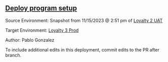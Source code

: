 ## [Deploy program setup](https://app.salto.io/orgs/08c6f355-603d-4a9d-b66d-96c6a3b1d29f/envs/bfc989f9-e9f9-49e6-a98c-634470bd2960/deployments/0d74637d-7710-4df7-b62d-a0acb75164de)

Source Environment: Snapshot from 11/15/2023 @ 2:51 pm of [Loyalty 2 UAT](https://app.salto.io/orgs/08c6f355-603d-4a9d-b66d-96c6a3b1d29f/envs/f552c31d-f8c7-4444-ad81-f8de99e54d4b)

Target Environment: [Loyalty 3 Prod](https://app.salto.io/orgs/08c6f355-603d-4a9d-b66d-96c6a3b1d29f/envs/bfc989f9-e9f9-49e6-a98c-634470bd2960) 

Author: Pablo Gonzalez

To include additional edits in this deployment, commit edits to the PR after branch.